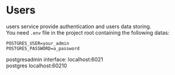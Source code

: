 # Users
users service provide authentication and users data storing.
\
You need `.env` file in the project root containing the following datas:
```.env
POSTGRES_USER=your_admin
POSTGRES_PASSWORD=a_password
```
postgresadmin interface: localhost:6021\
postgres localhost:60210
